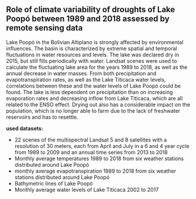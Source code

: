 ## Role of climate variability of droughts of Lake Poopó between 1989 and 2018 assessed by remote sensing data
Lake Poopó in the Bolivian Altiplano is strongly affected by environmental influences. The basin is characterized by extreme spatial and temporal fluctuations in water resources and levels. The lake was declared dry in 2015, but still fills periodically with water.
Landsat scenes were used to calculate the fluctuating lake area for the years 1989 to 2018, as well as the annual decrease in water masses. From both precipitation and evapotranspiration rates, as well as the Lake Titicaca water levels, correlations between these and the water levels of Lake Poopó could be found. The lake is less dependent on precipitation than on increasing evaporation rates and decreasing inflow from Lake Titicaca, which are all related to the ENSO effect. Drying out also has a considerable impact on the population, which is no longer able to farm due to the lack of freshwater reservoirs and has to resettle.

**used datasets:**
-	22 scenes of the multispectral Landsat 5 and 8 satellites with a resolution of 30 meters, each from April and July in a 6 and 4 year cycle from 1989 to 2009 and an annual time series from 2013 to 2018
-	Monthly average temperatures 1989 to 2018 from six weather stations distributed around Lake Poopó
-	monthly average evapotranspiration 1989 to 2018 from six weather stations distributed around Lake Poopó
-	Bathymetric lines of Lake Poopó
-	Monthly average water levels of Lake Titicaca 2002 to 2017
